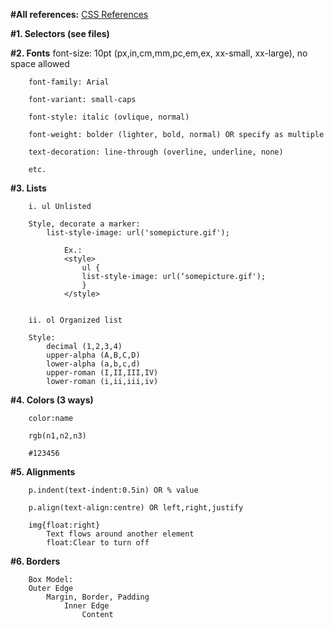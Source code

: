 **#All references:**
[CSS References](https://developer.mozilla.org/en-US/docs/Web/CSS/Reference)


**#1. Selectors (see files)**

**#2. Fonts**
        font-size: 10pt (px,in,cm,mm,pc,em,ex, xx-small, xx-large), no space allowed

        font-family: Arial

        font-variant: small-caps

        font-style: italic (ovlique, normal)

        font-weight: bolder (lighter, bold, normal) OR specify as multiple

        text-decoration: line-through (overline, underline, none)

        etc.


**#3. Lists**

        i. ul Unlisted

        Style, decorate a marker: 
            list-style-image: url('somepicture.gif');

                Ex.: 
                <style>
                    ul {
                    list-style-image: url(‘somepicture.gif');
                    }
                </style>


        ii. ol Organized list

        Style:
            decimal (1,2,3,4)
            upper-alpha (A,B,C,D)
            lower-alpha (a,b,c,d)
            upper-roman (I,II,III,IV)
            lower-roman (i,ii,iii,iv)


**#4. Colors (3 ways)**

        color:name

        rgb(n1,n2,n3)

        #123456

**#5. Alignments**

        p.indent(text-indent:0.5in) OR % value

        p.align(text-align:centre) OR left,right,justify

        img{float:right} 
            Text flows around another element
            float:Clear to turn off
        


**#6. Borders**

        Box Model:
        Outer Edge
            Margin, Border, Padding
                Inner Edge
                    Content

